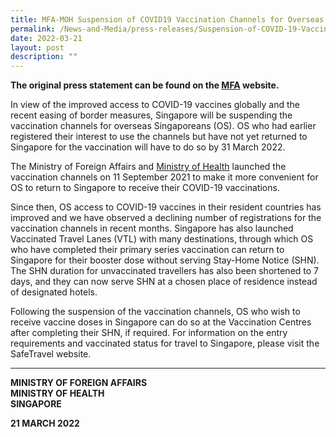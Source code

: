 ```yaml
---
title: MFA-MOH Suspension of COVID19 Vaccination Channels for Overseas Singaporeans
permalink: /News-and-Media/press-releases/Suspension-of-COVID-19-Vaccination-Channels-for-Overseas-Singaporeans
date: 2022-03-21
layout: post
description: ""
---
```

**The original press statement can be found on the [MFA](https://www.mfa.gov.sg/Newsroom/Press-Statements-Transcripts-and-Photos/2022/03/20220321-Suspension-of-COVID-19-Vaccination-Channels-for-Overseas-Singaporeans) website.**

In view of the improved access to COVID-19 vaccines globally and the recent easing of border measures, Singapore will be suspending the vaccination channels for overseas Singaporeans (OS). OS who had earlier registered their interest to use the channels but have not yet returned to Singapore for the vaccination will have to do so by 31 March 2022.

 
The Ministry of Foreign Affairs and <a href="https://www.moh.gov.sg/news-highlights/details/covid-19-vaccination-channels-for-overseas-singaporeans_11Sep2021">Ministry of Health</a> launched the vaccination channels on 11 September 2021 to make it more convenient for OS to return to Singapore to receive their COVID-19 vaccinations.

 
Since then, OS access to COVID-19 vaccines in their resident countries has improved and we have observed a declining number of registrations for the vaccination channels in recent months.  Singapore has also launched Vaccinated Travel Lanes (VTL) with many destinations, through which OS who have completed their primary series vaccination can return to Singapore for their booster dose without serving Stay-Home Notice (SHN). The SHN duration for unvaccinated travellers has also been shortened to 7 days, and they can now serve SHN at a chosen place of residence instead of designated hotels.

 
Following the suspension of the vaccination channels, OS who wish to receive vaccine doses in Singapore can do so at the Vaccination Centres after completing their SHN, if required. For information on the entry requirements and vaccinated status for travel to Singapore, please visit the SafeTravel website.

---

**MINISTRY OF FOREIGN AFFAIRS**<br/>
**MINISTRY OF HEALTH**<br/>
**SINGAPORE**

**21 MARCH 2022**

